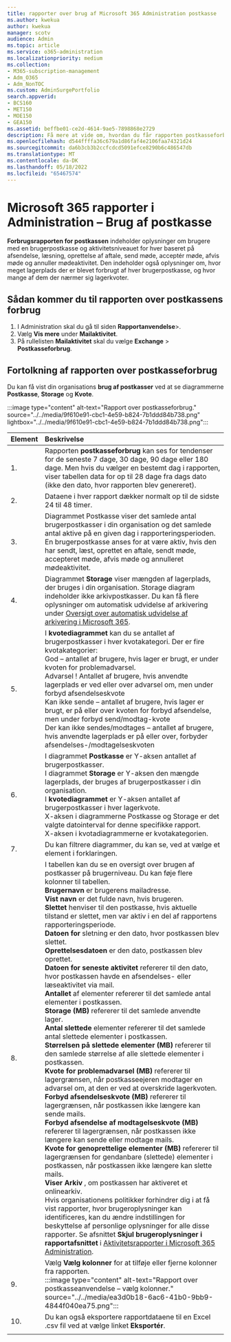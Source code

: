 ```yaml
---
title: rapporter over brug af Microsoft 365 Administration postkasse
ms.author: kwekua
author: kwekua
manager: scotv
audience: Admin
ms.topic: article
ms.service: o365-administration
ms.localizationpriority: medium
ms.collection:
- M365-subscription-management
- Adm_O365
- Adm_NonTOC
ms.custom: AdminSurgePortfolio
search.appverid:
- BCS160
- MET150
- MOE150
- GEA150
ms.assetid: beffbe01-ce2d-4614-9ae5-7898868e2729
description: Få mere at vide om, hvordan du får rapporten postkasseforbrug for at få mere at vide om aktivitetsniveauer for brugere med en brugerpostkasse samt oplysninger om lager og kvoter for hver enkelt.
ms.openlocfilehash: d544ffffa36c679a1d86faf4e2106faa74321d24
ms.sourcegitcommit: da6b3cb3b2ccfcdcd5091efce8290b6c486547db
ms.translationtype: MT
ms.contentlocale: da-DK
ms.lasthandoff: 05/18/2022
ms.locfileid: "65467574"
---
```

# <a name="microsoft-365-reports-in-the-admin-center---mailbox-usage"></a>Microsoft 365 rapporter i Administration – Brug af postkasse

**Forbrugsrapporten for postkassen** indeholder oplysninger om brugere med en brugerpostkasse og aktivitetsniveauet for hver baseret på afsendelse, læsning, oprettelse af aftale, send møde, acceptér møde, afvis møde og annuller mødeaktivitet. Den indeholder også oplysninger om, hvor meget lagerplads der er blevet forbrugt af hver brugerpostkasse, og hvor mange af dem der nærmer sig lagerkvoter. 
 
## <a name="how-to-get-to-the-mailbox-usage-report"></a>Sådan kommer du til rapporten over postkassens forbrug

1. I Administration skal du gå til siden **Rapportanvendelse**\>.<a href="https://go.microsoft.com/fwlink/p/?linkid=2074756" target="_blank"></a>
2. Vælg **Vis mere** under **Mailaktivitet**. 
3. På rullelisten **Mailaktivitet** skal du vælge **Exchange** \> **Postkasseforbrug**.

## <a name="interpret-the-mailbox-usage-report"></a>Fortolkning af rapporten over postkasseforbrug

Du kan få vist din organisations **brug af postkasser** ved at se diagrammerne **Postkasse**, **Storage** og **Kvote**.
  
:::image type="content" alt-text="Rapport over postkasseforbrug." source="../../media/9f610e91-cbc1-4e59-b824-7b1ddd84b738.png" lightbox="../../media/9f610e91-cbc1-4e59-b824-7b1ddd84b738.png":::

|Element|Beskrivelse|
|:-----|:-----|
|1.  |Rapporten **postkasseforbrug** kan ses for tendenser for de seneste 7 dage, 30 dage, 90 dage eller 180 dage. Men hvis du vælger en bestemt dag i rapporten, viser tabellen data for op til 28 dage fra dags dato (ikke den dato, hvor rapporten blev genereret). |
|2.  |Dataene i hver rapport dækker normalt op til de sidste 24 til 48 timer. |
|3.  |Diagrammet Postkasse viser det samlede antal brugerpostkasser i din organisation og det samlede antal aktive på en given dag i rapporteringsperioden. En brugerpostkasse anses for at være aktiv, hvis den har sendt, læst, oprettet en aftale, sendt møde, accepteret møde, afvis møde og annulleret mødeaktivitet. |
|4.  |Diagrammet **Storage** viser mængden af lagerplads, der bruges i din organisation. Storage diagram indeholder ikke arkivpostkasser. Du kan få flere oplysninger om automatisk udvidelse af arkivering under [Oversigt over automatisk udvidelse af arkivering i Microsoft 365](../../compliance/autoexpanding-archiving.md). |
|5.  | I **kvotediagrammet** kan du se antallet af brugerpostkasser i hver kvotakategori. Der er fire kvotakategorier:  <br/>  God – antallet af brugere, hvis lager er brugt, er under kvoten for problemadvarsel.  <br/>  Advarsel ! Antallet af brugere, hvis anvendte lagerplads er ved eller over advarsel om, men under forbyd afsendelseskvote  <br/>  Kan ikke sende – antallet af brugere, hvis lager er brugt, er på eller over kvoten for forbyd afsendelse, men under forbyd send/modtag-kvote  <br/>  Der kan ikke sendes/modtages – antallet af brugere, hvis anvendte lagerplads er på eller over, forbyder afsendelses-/modtagelseskvoten |
|6.  | I diagrammet **Postkasse** er Y-aksen antallet af brugerpostkasser.  <br/>  I diagrammet **Storage** er Y-aksen den mængde lagerplads, der bruges af brugerpostkasser i din organisation.  <br/>  I **kvotediagrammet** er Y-aksen antallet af brugerpostkasser i hver lagerkvote.  <br/>  X-aksen i diagrammerne Postkasse og Storage er det valgte datointerval for denne specifikke rapport.  <br/>  X-aksen i kvotadiagrammerne er kvotakategorien. |
|7.  |Du kan filtrere diagrammer, du kan se, ved at vælge et element i forklaringen. |
|8.  | I tabellen kan du se en oversigt over brugen af postkasser på brugerniveau. Du kan føje flere kolonner til tabellen.  <br/> **Brugernavn** er brugerens mailadresse.  <br/> **Vist navn** er det fulde navn, hvis brugeren.  <br/> **Slettet** henviser til den postkasse, hvis aktuelle tilstand er slettet, men var aktiv i en del af rapportens rapporteringsperiode.  <br/> **Datoen for** sletning er den dato, hvor postkassen blev slettet.  <br/> **Oprettelsesdatoen** er den dato, postkassen blev oprettet.  <br/> **Datoen for seneste aktivitet** refererer til den dato, hvor postkassen havde en afsendelses- eller læseaktivitet via mail.  <br/> **Antallet** af elementer refererer til det samlede antal elementer i postkassen.  <br/> **Storage (MB)** refererer til det samlede anvendte lager.  <br/> **Antal slettede** elementer refererer til det samlede antal slettede elementer i postkassen. <br/> **Størrelsen på slettede elementer (MB)** refererer til den samlede størrelse af alle slettede elementer i postkassen. <br/> **Kvote for problemadvarsel (MB)** refererer til lagergrænsen, når postkasseejeren modtager en advarsel om, at den er ved at overskride lagerkvoten.  <br/> **Forbyd afsendelseskvote (MB)** refererer til lagergrænsen, når postkassen ikke længere kan sende mails.  <br/> **Forbyd afsendelse af modtagelseskvote (MB)** refererer til lagergrænsen, når postkassen ikke længere kan sende eller modtage mails.  <br/> **Kvote for genoprettelige elementer (MB)** refererer til lagergrænsen for gendanbare (slettede) elementer i postkassen, når postkassen ikke længere kan slette mails.  <br/> **Viser Arkiv** , om postkassen har aktiveret et onlinearkiv.  <br/>  Hvis organisationens politikker forhindrer dig i at få vist rapporter, hvor brugeroplysninger kan identificeres, kan du ændre indstillingen for beskyttelse af personlige oplysninger for alle disse rapporter. Se afsnittet **Skjul brugeroplysninger i rapportafsnittet** i [Aktivitetsrapporter i Microsoft 365 Administration](activity-reports.md). |
|9.  |Vælg **Vælg kolonner** for at tilføje eller fjerne kolonner fra rapporten.  <br/> :::image type="content" alt-text="Rapport over postkasseanvendelse – vælg kolonner." source="../../media/ea3d0b18-6ac6-41b0-9bb9-4844f040ea75.png":::|
|10. |Du kan også eksportere rapportdataene til en Excel .csv fil ved at vælge linket **Eksportér**. |
|||
